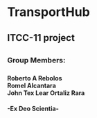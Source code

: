# TransportHub
<h2>ITCC-11 project<h2>
<p>
<h3>Group Members: <p><h3>
<h4>Roberto A Rebolos<br>   
Romel Alcantara  <br>
John Tex Lear Ortaliz Rara <h4>

-Ex Deo Scientia-
